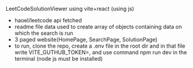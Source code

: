 LeetCodeSolutionViewer using vite+react (using js)
- haoel/leetcode api fetched
- readme file data used to create array of objects containing data on which the search is run
- 3 paged website(HomePage, SearchPage, SolutionPage)
- to run, clone the repo, create a .env file in the root dir and in that file write VITE_GUTHUB_TOKEN=<Your GitHub PAT>, and use command npm run dev in the terminal (node js must be installed)
